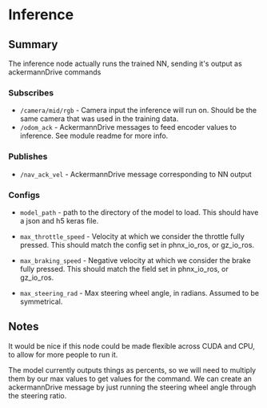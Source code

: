 # Inference

## Summary

The inference node actually runs the trained NN, sending it's output as ackermannDrive commands

### Subscribes

- `/camera/mid/rgb` - Camera input the inference will run on. Should be the same camera that was used in the training
  data.
- `/odom_ack` - AckermannDrive messages to feed encoder values to inference. See module readme for more info.

### Publishes

- `/nav_ack_vel` - AckermannDrive message corresponding to NN output

### Configs

- `model_path` - path to the directory of the model to load. This should have a json and h5 keras file.

- `max_throttle_speed` - Velocity at which we consider the throttle fully pressed. This should match the config set in
  phnx_io_ros, or gz_io_ros.

- `max_braking_speed` - Negative velocity at which we consider the brake fully pressed. This should match the field set
  in
  phnx_io_ros, or gz_io_ros.

- `max_steering_rad` - Max steering wheel angle, in radians. Assumed to be symmetrical.

## Notes

It would be nice if this node could be made flexible across CUDA and CPU, to allow for more people to run it.

The model currently outputs things as percents, so we will need to multiply them by our max values to get values for the 
command. We can create an ackermannDrive message by just running the steering wheel angle through the steering ratio.